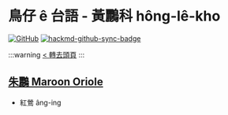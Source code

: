 # 鳥仔 ê 台語 - 黃鸝科 hông-lê-kho

[![GitHub](https://img.shields.io/badge/GitHub-black?logo=github)](https://github.com/siansiansu/tsiau-a-e-mia)
[![hackmd-github-sync-badge](https://hackmd.io/ore7vnA_RqGgNbhidTokRg/badge)](https://hackmd.io/ore7vnA_RqGgNbhidTokRg)

:::warning
[< 轉去頭頁](https://hackmd.io/@siansiansu/Hy4VzNvha)
:::

## [朱鸝 Maroon Oriole](https://www.instagram.com/p/CYmPuQmPGpe/)

- 紅鶯 âng-ing
